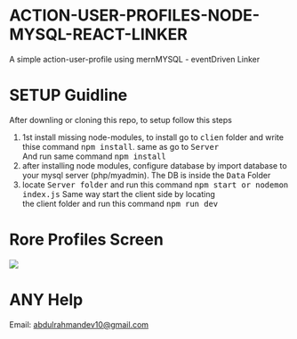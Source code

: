 # ACTION-USER-PROFILES-NODE-MYSQL-REACT-LINKER
A simple action-user-profile using mernMYSQL - eventDriven Linker

# SETUP Guidline
After downling or cloning this repo, to setup follow this steps<br>
1. 1st install missing node-modules, to install go to <kbd>clien</kbd> folder and write thise command <kbd>npm install</kbd>. same as go to <kbd>Server</kbd><br>
And run same command <kbd>npm install</kbd>
2. after installing node modules, configure database by import database to your mysql server (php/myadmin). The DB is inside the <kbd>Data</kbd> Folder
3. locate <kbd>Server folder</kbd> and run this command <kbd>npm start or nodemon index.js</kbd> Same way start the client side by locating <br>
the client folder and run this command <kbd>npm run dev</kbd>

# Rore Profiles Screen
![](capture.PNG)

# ANY Help
Email: abdulrahmandev10@gmail.com
